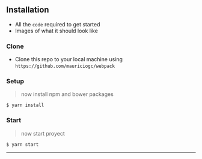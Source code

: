 ## Installation

- All the `code` required to get started
- Images of what it should look like

### Clone

- Clone this repo to your local machine using `https://github.com/mauriciogc/webpack`

### Setup

> now install npm and bower packages

```shell
$ yarn install
```
### Start

> now start proyect

```shell
$ yarn start
```
---
